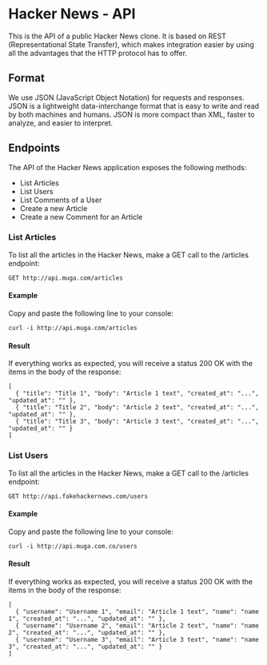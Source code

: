 # Hacker News - API

This is the API of a public Hacker News clone.  It is based on REST (Representational State Transfer), which makes integration easier by using all the advantages that the HTTP protocol has to offer.

## Format

We use JSON (JavaScript Object Notation) for requests and responses. JSON is a lightweight data-interchange format that is easy to write and read by both machines and humans. JSON is more compact than XML, faster to analyze, and easier to interpret.

## Endpoints

The API of the Hacker News application exposes the following methods:

* List Articles
* List Users
* List Comments of a User
* Create a new Article
* Create a new Comment for an Article

### List Articles

To list all the articles in the Hacker News, make a GET call to the /articles endpoint:
```
GET http://api.muga.com/articles
```

#### Example
Copy and paste the following line to your console:

```
curl -i http://api.muga.com/articles
```

#### Result
If everything works as expected, you will receive a status 200 OK with the items in the body of the response:
```
[ 
  { "title": "Title 1", "body": "Article 1 text", "created_at": "...", "updated_at": "" },
  { "title": "Title 2", "body": "Article 2 text", "created_at": "...", "updated_at": "" },
  { "title": "Title 3", "body": "Article 3 text", "created_at": "...", "updated_at": "" }
]
```

### List Users

To list all the articles in the Hacker News, make a GET call to the /articles endpoint:
```
GET http://api.fakehackernews.com/users
```

#### Example
Copy and paste the following line to your console:

```
curl -i http://api.muga.com.co/users
```

#### Result
If everything works as expected, you will receive a status 200 OK with the items in the body of the response:
```
[ 
  { "username": "Username 1", "email": "Article 1 text", "name": "name 1", "created_at": "...", "updated_at": "" },
  { "username": "Username 2", "email": "Article 2 text", "name": "name 2", "created_at": "...", "updated_at": "" },
  { "username": "Username 3", "email": "Article 3 text", "name": "name 3", "created_at": "...", "updated_at": "" }
]
```
